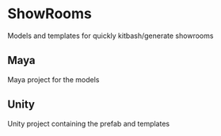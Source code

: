 # ShowRooms

Models and templates for quickly kitbash/generate showrooms 

## Maya

Maya project for the models

## Unity 

Unity project containing the prefab and templates 